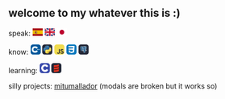 ## welcome to my whatever this is :)

speak:
<img src="https://github.com/lipis/flag-icons/blob/main/flags/4x3/es.svg" width="20"/>
<img src="https://github.com/lipis/flag-icons/blob/main/flags/4x3/gb.svg" width="20"/>
<img src="https://github.com/lipis/flag-icons/blob/main/flags/4x3/jp.svg" width="20"/>

know: 
<img src="https://github.com/tandpfun/skill-icons/blob/main/icons/CPP.svg" alt="C++ Icon" width="20"/> 
<img src="https://github.com/tandpfun/skill-icons/blob/main/icons/Python-Dark.svg" alt="Python" width="20"/>
<img src="https://github.com/tandpfun/skill-icons/blob/main/icons/JavaScript.svg" alt="JavaScript" width="20"/>
<img src="https://github.com/tandpfun/skill-icons/blob/main/icons/CSS.svg" alt="CSS" width="20"/>
<img src="https://github.com/tandpfun/skill-icons/blob/main/icons/PostgreSQL-Dark.svg" alt="PSQL" width="20"/>

learning:
<img src="https://github.com/tandpfun/skill-icons/blob/main/icons/C.svg" alt="C" width="20"/> 
<img src="https://github.com/tandpfun/skill-icons/blob/main/icons/Scala-Dark.svg" alt="scala" width="20"/>

silly projects:
[mitumallador](https://m1tuw.github.io/) (modals are broken but it works so)

<!--
**m1tuw/m1tuw** is a ✨ _special_ ✨ repository because its `README.md` (this file) appears on your GitHub profile.

Here are some ideas to get you started:

- 🔭 I’m currently working on ...
- 🌱 I’m currently learning ...
- 👯 I’m looking to collaborate on ...
- 🤔 I’m looking for help with ...
- 💬 Ask me about ...
- 📫 How to reach me: ...
- 😄 Pronouns: ...
- ⚡ Fun fact: ...
-->

